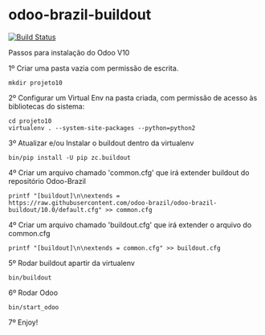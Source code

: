 # odoo-brazil-buildout

[![Build Status](https://travis-ci.org/odoo-brazil/odoo-brazil-buildout.svg?branch=feature%2Fv10-refactory)](https://travis-ci.org/odoo-brazil/odoo-brazil-buildout)

Passos para instalação do Odoo V10

1º Criar uma pasta vazia com permissão de escrita.

	mkdir projeto10

2º Configurar um Virtual Env na pasta criada,
com permissão de acesso às bibliotecas do sistema:

	cd projeto10
    virtualenv . --system-site-packages --python=python2


3º Atualizar e/ou Instalar o buildout dentro da virtualenv

	bin/pip install -U pip zc.buildout


4º Criar um arquivo chamado 'common.cfg' que irá extender buildout do repositório Odoo-Brazil

	printf "[buildout]\n\nextends =  https://raw.githubusercontent.com/odoo-brazil/odoo-brazil-buildout/10.0/default.cfg" >> common.cfg

4º Criar um arquivo chamado 'buildout.cfg' que irá extender o arquivo do common.cfg

	printf "[buildout]\n\nextends = common.cfg" >> buildout.cfg


5º Rodar buildout apartir da virtualenv

	bin/buildout

6º Rodar Odoo

	bin/start_odoo

 7º Enjoy!
